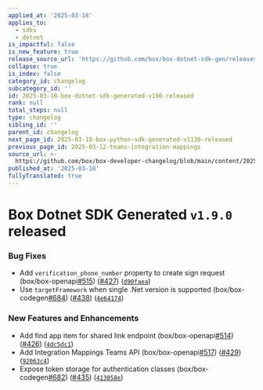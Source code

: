 ```yaml
---
applied_at: '2025-03-18'
applies_to:
  - sdks
  - dotnet
is_impactful: false
is_new_feature: true
release_source_url: 'https://github.com/box/box-dotnet-sdk-gen/releases/tag/v1.9.0'
collapse: true
is_index: false
category_id: changelog
subcategory_id: ''
id: 2025-03-18-box-dotnet-sdk-generated-v190-released
rank: null
total_steps: null
type: changelog
sibling_id: ''
parent_id: changelog
next_page_id: 2025-03-18-box-python-sdk-generated-v1130-released
previous_page_id: 2025-03-12-teams-integration-mappings
source_url: >-
  https://github.com/box/box-developer-changelog/blob/main/content/2025/03-18-box-dotnet-sdk-generated-v190-released.md
published_at: '2025-03-18'
fullyTranslated: true
---
```

# Box Dotnet SDK Generated `v1.9.0` released

### Bug Fixes

* Add `verification_phone_number` property to create sign request (box/box-openapi[#515][1]) ([#427][2]) ([`d90faea`][3])
* Use `targetFramework` when single .Net version is supported (box/box-codegen[#684][4]) ([#438][5]) ([`4e64174`][6])

### New Features and Enhancements

* Add find app item for shared link endpoint (box/box-openapi[#514][7]) ([#426][8]) ([`4dc5dc1`][9])
* Add Integration Mappings Teams API (box/box-openapi[#517][10]) ([#429][11]) ([`92063c4`][12])
* Expose token storage for authentication classes (box/box-codegen[#682][13]) ([#435][14]) ([`413058e`][15])

[1]: https://github.com/box/box-dotnet-sdk-gen/issues/515

[2]: https://github.com/box/box-dotnet-sdk-gen/issues/427

[3]: https://github.com/box/box-dotnet-sdk-gen/commit/d90faea77650a37ce794a93c51bd9a8eb91f619c

[4]: https://github.com/box/box-dotnet-sdk-gen/issues/684

[5]: https://github.com/box/box-dotnet-sdk-gen/issues/438

[6]: https://github.com/box/box-dotnet-sdk-gen/commit/4e64174c21c6f1dd2cef75f1f29ebe2ace92d852

[7]: https://github.com/box/box-dotnet-sdk-gen/issues/514

[8]: https://github.com/box/box-dotnet-sdk-gen/issues/426

[9]: https://github.com/box/box-dotnet-sdk-gen/commit/4dc5dc14e3c204c537180df166d07735ae1c4e40

[10]: https://github.com/box/box-dotnet-sdk-gen/issues/517

[11]: https://github.com/box/box-dotnet-sdk-gen/issues/429

[12]: https://github.com/box/box-dotnet-sdk-gen/commit/92063c435d7cb38a7eeca2e71f42e32b995a659a

[13]: https://github.com/box/box-dotnet-sdk-gen/issues/682

[14]: https://github.com/box/box-dotnet-sdk-gen/issues/435

[15]: https://github.com/box/box-dotnet-sdk-gen/commit/413058e78cb69c89be6a819c0e63f9457bd7f2f5
